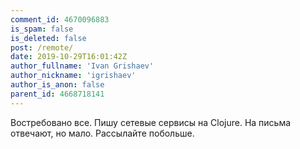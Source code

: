 ```yaml
---
comment_id: 4670096883
is_spam: false
is_deleted: false
post: /remote/
date: 2019-10-29T16:01:42Z
author_fullname: 'Ivan Grishaev'
author_nickname: 'igrishaev'
author_is_anon: false
parent_id: 4668718141
---
```


<p>Востребовано все. Пишу сетевые сервисы на Clojure. На письма отвечают, но мало. Рассылайте побольше.</p>
